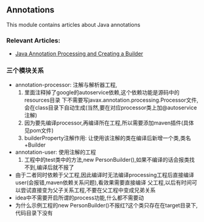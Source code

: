## Annotations

This module contains articles about Java annotations

### Relevant Articles:

- [Java Annotation Processing and Creating a Builder](https://www.baeldung.com/java-annotation-processing-builder)

### 三个模块关系
- annotation-processor: 注解与解析器工程,
  1. 里面注释掉了google的autoservice依赖,这个依赖功能是源码中的resources目录
  下不需要写javax.annotation.processing.Processor文件,会在class目录下自动生成(当然,要在对应processor类上加@autoservice
  注解)
  2. 因为要先编译processor,再编译所在工程,所以需要添加maven插件(具体见pom文件)
  3. builderProperty注解作用: 让使用该注解的类在编译后新增一个类,类名+Builder
- annotation-user: 使用注解的工程
  1. 工程中的test类中的方法,new PersonBuilder(),如果不编译的话会报类找不到,编译后就不报了
- 由于二者同时依赖于父工程,因此编译时无法编译processing工程后直接编译user(会报错,maven依赖关系问题),看效果需要直接编译
    父工程,以后有时间可以尝试直接变为父子关系工程,不要在父工程中变成兄弟关系
- idea中不需要开启所谓的process功能,什么都不需要动
- 为什么示例工程的new PersonBuilder()不报红?这个类只存在在target目录下,代码目录下没有